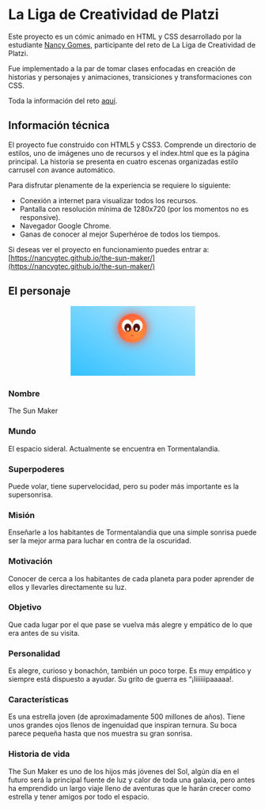 # La Liga de Creatividad de Platzi

Este proyecto es un cómic animado en HTML y CSS desarrollado por la estudiante [Nancy Gomes](https://platzi.com/p/nancygtec/), participante del reto de La Liga de Creatividad de Platzi.  

Fue implementado a la par de tomar clases enfocadas en creación de historias y personajes y animaciones, transiciones y transformaciones con CSS.

Toda la información del reto [aquí](https://platzi.com/blog/liga-creatividad-platzi/).

## Información técnica

El proyecto fue construido con HTML5 y CSS3\. Comprende un directorio de estilos, uno de imágenes uno de recursos y el index.html que es la página principal.
La historia se presenta en cuatro escenas organizadas estilo carrusel con avance automático.

Para disfrutar plenamente de la experiencia se requiere lo siguiente:

*   Conexión a internet para visualizar todos los recursos.
*   Pantalla con resolución mínima de 1280x720 (por los momentos no es responsive).
*   Navegador Google Chrome.
*   Ganas de conocer al mejor Superhéroe de todos los tiempos.

Si deseas ver el proyecto en funcionamiento puedes entrar a: [https://nancygtec.github.io/the-sun-maker/](https://nancygtec.github.io/the-sun-maker/)

## El personaje
<p align="center">
<img width="50%" src="resources/TheSunMaker.png" alt="The Sun Maker">
</p>

### Nombre
The Sun Maker

### Mundo
El espacio sideral. Actualmente se encuentra en Tormentalandia.

### Superpoderes
Puede volar, tiene supervelocidad, pero su poder más importante es la supersonrisa.

### Misión
Enseñarle a los habitantes de Tormentalandia que una simple sonrisa puede ser la mejor arma para luchar en contra de la oscuridad.

### Motivación
Conocer de cerca a los habitantes de cada planeta para poder aprender de ellos y llevarles directamente su luz.

### Objetivo
Que cada lugar por el que pase se vuelva más alegre y empático de lo que era antes de su visita.

### Personalidad
Es alegre, curioso y bonachón, también un poco torpe. Es muy empático y siempre está dispuesto a ayudar. Su grito de guerra es “¡Iiiiiiipaaaaa!.

### Características
Es una estrella joven (de aproximadamente 500 millones de años). Tiene unos grandes ojos llenos de ingenuidad que inspiran ternura. Su boca parece pequeña hasta que nos muestra su gran sonrisa.

### Historia de vida
The Sun Maker es uno de los hijos más jóvenes del Sol, algún día en el futuro será la principal fuente de luz y calor de toda una galaxia, pero antes ha emprendido un largo viaje lleno de aventuras que le harán crecer como estrella y tener amigos por todo el espacio.
